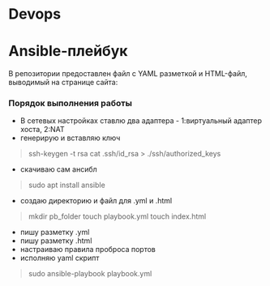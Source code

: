 # Devops

Ansible-плейбук
===
В репозитории предоставлен файл с YAML разметкой и HTML-файл, выводимый на странице сайта:

### Порядок выполнения работы
- В сетевых настройках ставлю два адаптера - 1:виртуальный адаптер хоста, 2:NAT
- генерирую и вставляю ключ
> ssh-keygen -t rsa
> cat .ssh/id_rsa > ./ssh/authorized_keys
- скачиваю сам ансибл
> sudo apt install ansible
- создаю директорию и файл для .yml и .html
> mkdir pb_folder
> touch playbook.yml
> touch index.html
- пишу разметку .yml
- пишу разметку .html
- настраиваю правила проброса портов
- исполняю yaml скрипт
> sudo ansible-playbook playbook.yml
